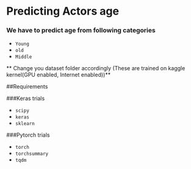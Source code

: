 # Predicting Actors age 
### We have to predict age from following categories

* `Young`
* `old`
* `Middle`

** Change you dataset folder accordingly (These are trained on kaggle kernel(GPU enabled, Internet enabled))**

##Requirements

###Keras trials
* `scipy`
* `keras`
* `sklearn`

###Pytorch trials
* `torch`
* `torchsummary`
* `tqdm`

